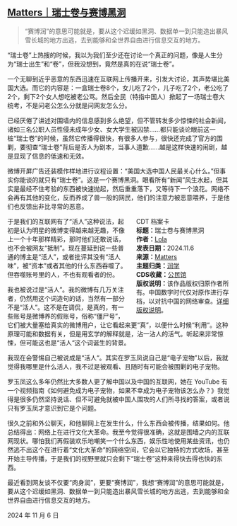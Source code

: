 <!--1731204039000-->
[Matters｜瑞士卷与赛博黑洞](https://chinadigitaltimes.net/chinese/712928.html)
------

<blockquote><p>“赛博润”的意思可能就是，要从这个迟缓如黑洞、数据单一到只能造出暴风雪长城的地方出逃，去到能够和全世界自由进行信息交互的地方。</p></blockquote><p>“瑞士卷”上热搜的时候，我以为我们至少还在讨论一个真正的问题，像是人生分为“瑞士出生”和“卷”，但我没想到，竟然是真的在说“瑞士卷”。</p><p>一个无聊到近乎恶意的东西迅速在互联网上传播开来，引发大讨论，其声势堪比美国大选。而它的内容是：一盒瑞士卷8个，女儿吃了2个，儿子吃了2个，老公吃了2个，剩下2个女人想吃被老公骂。然后全民（特指中国人）掀起了一场瑞士卷大统考，不是问老公怎么分就是问网友怎么分。</p><p>已经厌倦了讲述对围墙内的信息感到多么绝望，但不管转发多少惊悚的社会新闻，诸如三名公职人员性侵未成年少女、女大学生被囚禁……都只能谈论眼前这一桩“瑞士卷”的时候，虽然它传播得很快，有很多人参与，很快还完成了官方的围剿，要彻查“瑞士卷”背后是否人为剧本，当事人道歉……越是这样快速的闹剧，越是显现了信息的低速和无效。</p><p>微博开屏广告还装模作样地进行议程设置：“美国大选中国人民最关心什么。”但事实你能谈的就只有“瑞士卷”。这是一个赛博黑洞。眼看所有“新闻”风生水起，但其实是最经不住考验的东西被快速抛起，然后重重落下，又等待下一个浪花。网络不会再有其他的变化，反而养成了兽一般的网民，他们的注意力被恶意喂养，于是他们也反馈出非比寻常的恶意。</p><div style="width:42%;float:right;padding-left:20px"><div class="su-spoiler su-spoiler-style-fancy su-spoiler-icon-chevron-circle su-spoiler-closed" data-scroll-offset="0" data-anchor-in-url="no"><div class="su-spoiler-title" tabindex="0" role="button"><span class="su-spoiler-icon"></span>CDT 档案卡</div><div class="su-spoiler-content su-u-clearfix su-u-trim"><strong>标题：</strong>瑞士卷与赛博黑洞<br><strong>作者：</strong><a href="https://chinadigitaltimes.net/space/Lola" target="_blank">Lola</a><br><strong>发表日期：</strong>2024.11.6<br><strong>来源：</strong><a href="https://matters.town/a/o9zr0vr03ktz" target="_blank">Matters</a><br><strong>主题归类：</strong><a href="https://chinadigitaltimes.net/space/润学" target="_blank">润学</a><br><strong>CDS收藏：</strong><a href="https://chinadigitaltimes.net/space/%E5%85%AC%E6%B0%91%E9%A6%86" target="_blank" rel="noopener">公民馆</a><br><strong>版权说明：</strong>该作品版权归原作者所有。中国数字时代仅对原作进行存档，以对抗中国的网络审查。<a href="https://chinadigitaltimes.net/chinese/copyright">详细版权说明</a>。</div></div></div><p>于是我们的互联网有了“活人”这种说法，起初是认为明星的微博变得越来越无趣，不像上一个十年那样精彩，那时他们还敢说话，也不会被网友“抵制”。现在蔓延到说一些普通的博主是“活人”，或者批评其没有“活人味”，被“资本”或者其他的什么东西吞噬了。但吞噬账号里的人，不也有观看者的份。</p><p>我也被说过是“活人”。我的微博有几万关注者，仍然用这个词造句的话，当然有一部分不是“活人”。这不是在调侃，是真的，有一些账号是微博养的假账号，俗称“僵尸号”，它们被大量塞给真实的微博用户，让它看起来更“真”，以便什么时候“利用“。这种原理可能和数据有关，但是用玄学的解释就是，沾一沾人的活气。听起来非常惊悚，但可能这也是“活人“这个词诞生的背景。</p><p>我现在会警惕自己被说成是“活人“。其实在罗玉凤说自己是“电子宠物”以后，我就觉得我哪里是什么活人，我不过是被观看、且随时有可能会被围剿的电子宠物。</p><p>罗玉凤这么多年仍然比大多数人更了解中国以及中国的互联网，她在 YouTube 有一个视频指南《如何避免成为电子宠物，如果不幸成为电子宠物该怎么办？》我觉得是很多仍然坚持说话、但不可避免就被中国人围攻的人们所寻找的答案，或者说只有罗玉凤才意识到它是个问题。</p><p>很久之前和外公聊天，和他聊网上在发生什么，什么东西会被传播，结果如何。他总结得出：网络上在进行文化大革命。我至今觉得很准确，这就是围墙之内的互联网现状。哪怕我们再假装欢乐地嘲笑一个什么东西，娱乐性地使用某些资讯，也仍然逃不出这个在进行着“文化大革命”的网络空间，它会以它独特的方式收场，甚至开始主导传播，于是我们的视野里就只会剩下“瑞士卷”这种来得快去得也快的东西。</p><p>最近看到网友谈不仅要“肉身润”，更要“赛博润”，我想“赛博润”的意思可能就是，要从这个迟缓如黑洞、数据单一到只能造出暴风雪长城的地方出逃，去到能够和全世界自由进行信息交互的地方。</p><p>2024 年 11 月 6 日</p><div class="addtoany_share_save_container addtoany_content addtoany_content_bottom"><div class="a2a_kit a2a_kit_size_32 addtoany_list" data-a2a-url="https://chinadigitaltimes.net/chinese/712928.html" data-a2a-title="Matters｜瑞士卷与赛博黑洞"><a class="a2a_button_facebook" href="https://www.addtoany.com/add_to/facebook?linkurl=https%3A%2F%2Fchinadigitaltimes.net%2Fchinese%2F712928.html&amp;linkname=Matters%EF%BD%9C%E7%91%9E%E5%A3%AB%E5%8D%B7%E4%B8%8E%E8%B5%9B%E5%8D%9A%E9%BB%91%E6%B4%9E" title="Facebook" rel="nofollow noopener" target="_blank"></a><a class="a2a_button_twitter" href="https://www.addtoany.com/add_to/twitter?linkurl=https%3A%2F%2Fchinadigitaltimes.net%2Fchinese%2F712928.html&amp;linkname=Matters%EF%BD%9C%E7%91%9E%E5%A3%AB%E5%8D%B7%E4%B8%8E%E8%B5%9B%E5%8D%9A%E9%BB%91%E6%B4%9E" title="Twitter" rel="nofollow noopener" target="_blank"></a><a class="a2a_button_telegram" href="https://www.addtoany.com/add_to/telegram?linkurl=https%3A%2F%2Fchinadigitaltimes.net%2Fchinese%2F712928.html&amp;linkname=Matters%EF%BD%9C%E7%91%9E%E5%A3%AB%E5%8D%B7%E4%B8%8E%E8%B5%9B%E5%8D%9A%E9%BB%91%E6%B4%9E" title="Telegram" rel="nofollow noopener" target="_blank"></a><a class="a2a_button_reddit" href="https://www.addtoany.com/add_to/reddit?linkurl=https%3A%2F%2Fchinadigitaltimes.net%2Fchinese%2F712928.html&amp;linkname=Matters%EF%BD%9C%E7%91%9E%E5%A3%AB%E5%8D%B7%E4%B8%8E%E8%B5%9B%E5%8D%9A%E9%BB%91%E6%B4%9E" title="Reddit" rel="nofollow noopener" target="_blank"></a><a class="a2a_button_whatsapp" href="https://www.addtoany.com/add_to/whatsapp?linkurl=https%3A%2F%2Fchinadigitaltimes.net%2Fchinese%2F712928.html&amp;linkname=Matters%EF%BD%9C%E7%91%9E%E5%A3%AB%E5%8D%B7%E4%B8%8E%E8%B5%9B%E5%8D%9A%E9%BB%91%E6%B4%9E" title="WhatsApp" rel="nofollow noopener" target="_blank"></a><a class="a2a_button_email" href="https://www.addtoany.com/add_to/email?linkurl=https%3A%2F%2Fchinadigitaltimes.net%2Fchinese%2F712928.html&amp;linkname=Matters%EF%BD%9C%E7%91%9E%E5%A3%AB%E5%8D%B7%E4%B8%8E%E8%B5%9B%E5%8D%9A%E9%BB%91%E6%B4%9E" title="Email" rel="nofollow noopener" target="_blank"></a><a class="a2a_button_copy_link" href="https://www.addtoany.com/add_to/copy_link?linkurl=https%3A%2F%2Fchinadigitaltimes.net%2Fchinese%2F712928.html&amp;linkname=Matters%EF%BD%9C%E7%91%9E%E5%A3%AB%E5%8D%B7%E4%B8%8E%E8%B5%9B%E5%8D%9A%E9%BB%91%E6%B4%9E" title="Copy Link" rel="nofollow noopener" target="_blank"></a><a class="a2a_dd addtoany_share_save addtoany_share" href="https://www.addtoany.com/share"></a></div></div>
